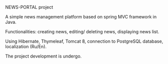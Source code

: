 NEWS-PORTAL project

A simple news management platform based on spring MVC framework in Java.

Functionalities: creating news, editing/ deleting news, displaying news list.

Using Hibernate, Thymeleaf, Tomcat 8, connection to PostgreSQL database, localization (Ru/En).


The project development is undergo.